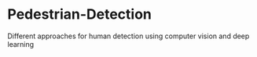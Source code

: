 # Pedestrian-Detection
Different approaches for human detection using computer vision and deep learning 
